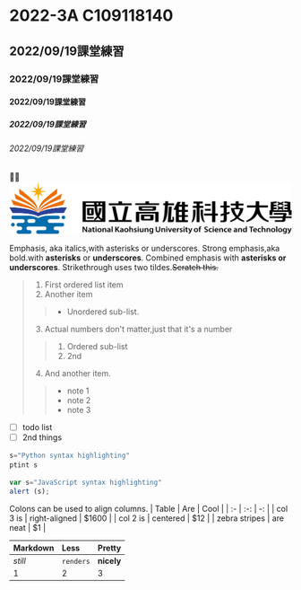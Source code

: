 # 2022-3A C109118140
## 2022/09/19課堂練習
### 2022/09/19課堂練習
#### 2022/09/19課堂練習
##### 2022/09/19課堂練習
###### 2022/09/19課堂練習
🏀🥇
![NKUST](nkust.png "高科大")

Emphasis, aka italics,with asterisks or underscores.
Strong emphasis,aka bold.with **asterisks** or **underscores**.
Combined emphasis with **asterisks or underscores**.
Strikethrough uses two tildes.~~Scratch this.~~

>1. First ordered list item
>2. Another item
   >>* Unordered sub-list.
>3. Actual numbers don't matter,just that it's a number
   >>1. Ordered sub-list
   >>2. 2nd
>4. And another item.
   >>* note 1
   >>* note 2
   >>* note 3


- [ ] todo list
- [ ] 2nd things

```python
s="Python syntax highlighting"
ptint s
```

```js
var s="JavaScript syntax highlighting"
alert (s);
```

Colons can be used to align columns.
| Table | Are | Cool |
| :- | :-: | -: |
| col 3 is | right-aligned | $1600 |
| col 2 is | centered | $12 |
| zebra stripes | are neat | $1 |


| Markdown | Less | Pretty |
| :- | :- | :- |
| *still* | `renders` | **nicely** |
| 1 | 2 | 3 |
